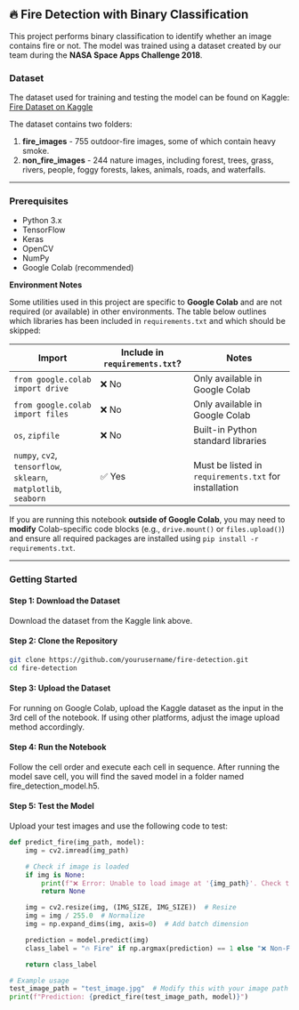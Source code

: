 ## 🔥 Fire Detection with Binary Classification

This project performs binary classification to identify whether an image contains fire or not. The model was trained using a dataset created by our team during the **NASA Space Apps Challenge 2018**.

### Dataset

The dataset used for training and testing the model can be found on Kaggle: [Fire Dataset on Kaggle](https://www.kaggle.com/datasets/phylake1337/fire-dataset/data)

The dataset contains two folders:
1. **fire_images** - 755 outdoor-fire images, some of which contain heavy smoke.
2. **non_fire_images** - 244 nature images, including forest, trees, grass, rivers, people, foggy forests, lakes, animals, roads, and waterfalls.

---

### Prerequisites

- Python 3.x
- TensorFlow
- Keras
- OpenCV
- NumPy
- Google Colab (recommended)

**Environment Notes**

Some utilities used in this project are specific to **Google Colab** and are not required (or available) in other environments. The table below outlines which libraries has been included in `requirements.txt` and which should be skipped:

| Import                          | Include in `requirements.txt`? | Notes                                 |
|---------------------------------|-------------------------------|----------------------------------------|
| `from google.colab import drive` | ❌ No                          | Only available in Google Colab         |
| `from google.colab import files` | ❌ No                          | Only available in Google Colab         |
| `os`, `zipfile`                 | ❌ No                          | Built-in Python standard libraries     |
| `numpy`, `cv2`, `tensorflow`, `sklearn`, `matplotlib`, `seaborn` | ✅ Yes | Must be listed in `requirements.txt` for installation |


If you are running this notebook **outside of Google Colab**, you may need to **modify** Colab-specific code blocks (e.g., `drive.mount()` or `files.upload()`) and ensure all required packages are installed using `pip install -r requirements.txt`.

---

### Getting Started

#### Step 1: Download the Dataset
Download the dataset from the Kaggle link above.

#### Step 2: Clone the Repository
```bash
git clone https://github.com/yourusername/fire-detection.git
cd fire-detection
```

#### Step 3: Upload the Dataset
For running on Google Colab, upload the Kaggle dataset as the input in the 3rd cell of the notebook. If using other platforms, adjust the image upload method accordingly.

#### Step 4: Run the Notebook
Follow the cell order and execute each cell in sequence.
After running the model save cell, you will find the saved model in a folder named fire_detection_model.h5.

#### Step 5: Test the Model
Upload your test images and use the following code to test:
```python
def predict_fire(img_path, model):
    img = cv2.imread(img_path)

    # Check if image is loaded
    if img is None:
        print(f"❌ Error: Unable to load image at '{img_path}'. Check the file path!")
        return None

    img = cv2.resize(img, (IMG_SIZE, IMG_SIZE))  # Resize
    img = img / 255.0  # Normalize
    img = np.expand_dims(img, axis=0)  # Add batch dimension

    prediction = model.predict(img)
    class_label = "🔥 Fire" if np.argmax(prediction) == 1 else "❌ Non-Fire"

    return class_label

# Example usage
test_image_path = "test_image.jpg"  # Modify this with your image path
print(f"Prediction: {predict_fire(test_image_path, model)}")
```
